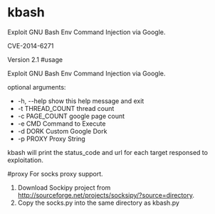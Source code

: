 kbash
=====

Exploit GNU Bash Env Command Injection via Google.

CVE-2014-6271

Version 2.1
#usage

Exploit GNU Bash Env Command Injection via Google. 


optional arguments:


-  -h, --help       show this help message and exit
-  -t THREAD_COUNT  thread count
-  -c PAGE_COUNT    google page count
-  -e CMD           Command to Execute
-  -d DORK          Custom Google Dork
-  -p PROXY         Proxy String

kbash will print the status_code and url for each target responsed to exploitation.

#proxy
For socks proxy support. 
  1. Download Sockipy project from http://sourceforge.net/projects/socksipy/?source=directory.
  2. Copy the socks.py into the same directory as kbash.py



